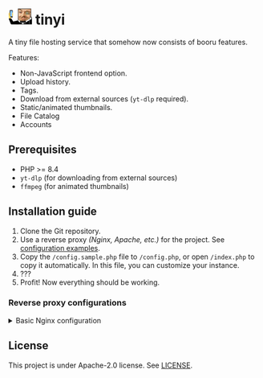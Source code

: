 # ![](/icon.png) tinyi

A tiny file hosting service that somehow now consists of booru features.

Features:

+ Non-JavaScript frontend option.
+ Upload history.
+ Tags.
+ Download from external sources (`yt-dlp` required).
+ Static/animated thumbnails.
+ File Catalog
+ Accounts

## Prerequisites

+ PHP >= 8.4
+ `yt-dlp` (for downloading from external sources)
+ `ffmpeg` (for animated thumbnails)

## Installation guide

1. Clone the Git repository.
2. Use a reverse proxy *(Nginx, Apache, etc.)* for the project. See [configuration examples](#reverse-proxy-configurations).
3. Copy the `/config.sample.php` file to `/config.php`, or open `/index.php` to copy it automatically. In this file, you can customize your instance.
4. ???
5. Profit! Now everything should be working.

### Reverse proxy configurations

<details>
<summary>Basic Nginx configuration</summary>

```nginx
server {
    server_name tinyiinstance.com;

    root /www/tinyiinstance/public;
    index index.php;

    client_max_body_size 10M;

    location / {
            try_files $uri $uri/ /index.php?$query_string;
    }

    location ~ \.php$ {
            include fastcgi_params;
            fastcgi_pass unix:/run/php/php-fpm.sock;
            fastcgi_index index.php;
            fastcgi_param SCRIPT_FILENAME $document_root$fastcgi_script_name;
    }

    location ~ /thumbnails/^/[^/]+\.[a-zA-Z0-9]+$ {
            root /var/www/tinyiinstance/thumbnails;
            try_files $uri =404;
    }

    location ~ ^/[^/]+\.[a-zA-Z0-9]+$ {
            root /var/www/tinyiinstance/uploads;
            try_files $uri =404;
    }

    location ~* \.(js|css|png|jpg|jpeg|gif|ico|svg|woff|woff2|ttf|eot)$ {
        expires 6M;
        access_log off;
        add_header Cache-Control "public";
    }

    location ~ /\. {
        deny all;
    }
}
```

</details>

## License

This project is under Apache-2.0 license. See [LICENSE](/LICENSE).

